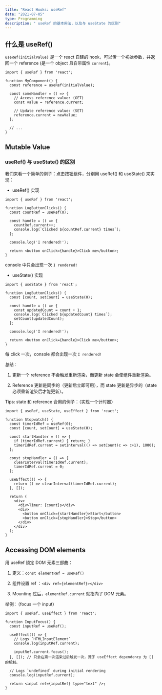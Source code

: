 ```yaml
---
title: "React Hooks: useRef"
date: "2021-07-05"
type: Programming
description: " useRef 的基本用法，以及与 useState 的区别"
---
```


## 什么是 useRef()

`useRef(initialValue)` 是一个 react 自建的 hook，可以传一个初始参数，并返回一个 reference (是一个 object 且自带属性 `current`)。

```
import { useRef } from 'react';

function MyComponent() {
  const reference = useRef(initialValue);

  const someHandler = () => {
    // Access reference value: (GET)
    const value = reference.current;

    // Update reference value: (SET)
    reference.current = newValue;
  };

  // ...
}
```

## Mutable Value

### useRef() 与 useState() 的区别

我们来看一个简单的例子：点击按钮组件，分别用 useRef() 和 useState() 来实现：

- useRef() 实现

```
import { useRef } from 'react';

function LogButtonClicks() {
  const countRef = useRef(0);

  const handle = () => {
    countRef.current++;
    console.log(`Clicked ${countRef.current} times`);
  };

  console.log('I rendered!');

  return <button onClick={handle}>Click me</button>;
}
```

console 中只会出现一次 `I rendered!`

- useState() 实现

```
import { useState } from 'react';

function LogButtonClicks() {
  const [count, setCount] = useState(0);

  const handle = () => {
    const updatedCount = count + 1;
    console.log(`Clicked ${updatedCount} times`);
    setCount(updatedCount);
  };

  console.log('I rendered!');

  return <button onClick={handle}>Click me</button>;
}
```

每 click 一次，console 都会出现一次 `I rendered!`

总结：

1. 更新一个 reference 不会触发重新渲染，而更新 state 会使组件重新渲染。

2. Reference 更新是同步的（更新后立即可用），而 state 更新是异步的（state 必须重新渲染后才能更新）。

Tips: state 和 reference 合用的例子：（实现一个计时器）

```
import { useRef, useState, useEffect } from 'react';

function Stopwatch() {
  const timerIdRef = useRef(0);
  const [count, setCount] = useState(0);

  const startHandler = () => {
    if (timerIdRef.current) { return; }
    timerIdRef.current = setInterval(() => setCount(c => c+1), 1000);
  };

  const stopHandler = () => {
    clearInterval(timerIdRef.current);
    timerIdRef.current = 0;
  };

  useEffect(() => {
    return () => clearInterval(timerIdRef.current);
  }, []);

  return (
    <div>
      <div>Timer: {count}s</div>
      <div>
        <button onClick={startHandler}>Start</button>
        <button onClick={stopHandler}>Stop</button>
      </div>
    </div>
  );
}
```

## Accessing DOM elements

用 useRef 锁定 DOM 元素三部曲：

1. 定义：`const elementRef = useRef()`

2. 组件设置 ref ：`<div ref={elementRef}></div>`

3. Mounting 过后，`elementRef.current` 就指向了 DOM 元素。

举例：（focus 一个 input）

```
import { useRef, useEffect } from 'react';

function InputFocus() {
  const inputRef = useRef();

  useEffect(() => {
    // Logs `HTMLInputElement`
    console.log(inputRef.current);

    inputRef.current.focus();
  }, []); // 只会在第一次渲染过后触发一次，源于 useEffect dependency 为 [] 的机制。

  // Logs `undefined` during initial rendering
  console.log(inputRef.current);

  return <input ref={inputRef} type="text" />;
}
```
